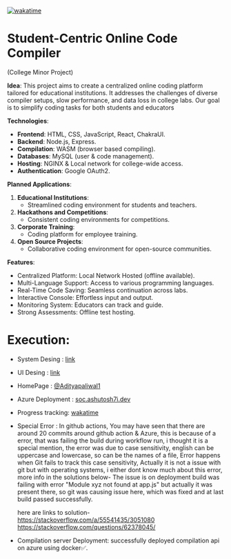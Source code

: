 [![wakatime](https://wakatime.com/badge/github/ashutosh7i/Student-Centric_Online_Code_Compiler.svg)](https://wakatime.com/@Ashutosh7i/projects/frclgtzjob) &nbsp;&nbsp;&nbsp;&nbsp;
# Student-Centric Online Code Compiler

(College Minor Project)

**Idea**: This project aims to create a centralized online coding platform tailored for educational institutions. It addresses the challenges of diverse compiler setups, slow performance, and data loss in college labs. Our goal is to simplify coding tasks for both students and educators

**Technologies**:

- **Frontend**: HTML, CSS, JavaScript, React, ChakraUI.
- **Backend**: Node.js, Express.
- **Compilation**: WASM (browser based compiling).
- **Databases**: MySQL (user & code management).
- **Hosting**: NGINX & Local network for college-wide access.
- **Authentication**: Google OAuth2.

**Planned Applications**:

1. **Educational Institutions**:
   - Streamlined coding environment for students and teachers.
2. **Hackathons and Competitions**:
   - Consistent coding environments for competitions.
3. **Corporate Training**:
   - Coding platform for employee training.
4. **Open Source Projects**:
   - Collaborative coding environment for open-source communities.

**Features**:

- Centralized Platform: Local Network Hosted (offline available).
- Multi-Language Support: Access to various programming languages.
- Real-Time Code Saving: Seamless continuation across labs.
- Interactive Console: Effortless input and output.
- Monitoring System: Educators can track and guide.
- Strong Assessments: Offline test hosting.

# Execution:

- System Desing : [link](https://excalidraw.com/#json=qb0DsEQw1FVSlGJ51Fcbd,_H-iYM9UnH1Y9iJNsqSdsA)

- UI Desing : [link](https://www.figma.com/file/v9nur0uziSTKFoJjB8nrKN/Untitled?type=design&node-id=0%3A1&mode=design&t=S5AMo840ItijwGYc-1)

* HomePage : [@Adityapaliwal1](https://github.com/adityapaliwal1)

* Azure Deployment : [soc.ashutosh7i.dev](https://soc.ashutosh7i.dev)

* Progress tracking: [wakatime](https://wakatime.com/@Ashutosh7i/projects/frclgtzjob)

* Special Error : In github actions, You may have seen that there are around 20 commits around github action & Azure, this is because of a error, that was failing the build during workflow run, i thought it is a special mention, the error was due to case sensitivity, english can be uppercase and lowercase, so can be the names of a file, Error happens when Git fails to track this case sensitivity, Actually it is not a issue with git but with operating systems, i either dont know much about this error, more info in the solutions below-
  The issue is on deployment build was failing with error "Module xyz not found at app.js" but actually it was present there, so git was causing issue here, which was fixed and at last build passed successfully.

  here are links to solution- <br>
  https://stackoverflow.com/a/55541435/3051080
  https://stackoverflow.com/questions/62378045/

* Compilation server Deployment: successfully deployed compilation api on azure using docker✅.

